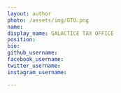 ```yaml
---
layout: author
photo: /assets/img/GTO.png
name: 
display_name: GALACTICE TAX OFFICE
position: 
bio: 
github_username: 
facebook_username: 
twitter_username: 
instagram_username: 

---
```


